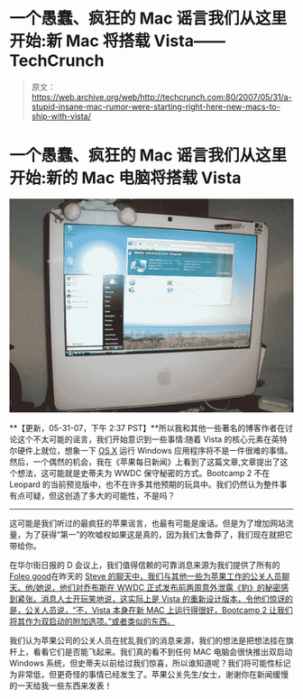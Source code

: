 # 一个愚蠢、疯狂的 Mac 谣言我们从这里开始:新 Mac 将搭载 Vista——TechCrunch

> 原文：<https://web.archive.org/web/http://techcrunch.com:80/2007/05/31/a-stupid-insane-mac-rumor-were-starting-right-here-new-macs-to-ship-with-vista/>

# 一个愚蠢、疯狂的 Mac 谣言我们从这里开始:新的 Mac 电脑将搭载 Vista

![imacwindows.jpg](img/99c6a85551266d33d85301d97d76d988.png)

**【更新，05-31-07，下午 2:37 PST】**所以我和其他一些著名的博客作者在讨论这个不太可能的谣言，我们开始意识到一些事情:随着 Vista 的核心元素在英特尔硬件上就位，想象一下 [OS X](https://web.archive.org/web/20201127031911/https://crunchbase.com/product/os-x) 运行 Windows 应用程序将不是一件很难的事情。然后，一个偶然的机会，我在《苹果每日新闻》上看到了这篇文章,文章提出了这个想法，这可能就是史蒂夫为 WWDC 保守秘密的方式。Bootcamp 2 不在 Leopard 的当前预览版中，也不在许多其他预期的玩具中。我们仍然认为整件事有点可疑，但这创造了多大的可能性，不是吗？

* * *

这可能是我们听过的最疯狂的苹果谣言，也最有可能是废话。但是为了增加网站流量，为了获得“第一”的吹嘘权如果这是真的，因为我们太鲁莽了，我们现在就把它带给你。

在华尔街日报的 D 会议上，我们值得信赖的可靠消息来源为我们提供了所有的[Foleo good](https://web.archive.org/web/20201127031911/http://crunchgear.com/2007/05/30/scoop-new-palm-device-is-foleo-dont-call-it-a-laptop/)在昨天的 [Steve 的聊天中，我们与其他一些为苹果工作的公关人员聊天。他/她说，他们对乔布斯在 WWDC 正式发布前两周意外泄露《豹》的秘密感到紧张。消息人士开玩笑地说，这实际上是 Vista 的重新设计版本，令他们惊讶的是，公关人员说，“不，Vista 本身在新 MAC 上运行得很好，Bootcamp 2 让我们将其作为双启动的附加选项。”或者类似的东西。](https://web.archive.org/web/20201127031911/http://crunchgear.com/2007/05/30/youtube-on-apple-tv-officialized/)

我们认为苹果公司的公关人员在扰乱我们的消息来源，我们的想法是把想法挂在旗杆上，看看它们是否能飞起来。我们真的看不到任何 MAC 电脑会很快推出双启动 Windows 系统，但史蒂夫以前给过我们惊喜，所以谁知道呢？我们将可能性标记为非常低，但更奇怪的事情已经发生了。苹果公关先生/女士，谢谢你在新闻缓慢的一天给我一些东西来发表！